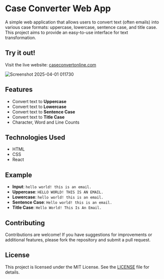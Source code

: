 # Case Converter Web App
A simple web application that allows users to convert text (often emails) into various case formats: uppercase, lowercase, sentence case, and title case. This project aims to provide an easy-to-use interface for text transformation.

## Try it out!
Visit the live website: [caseconvertonline.com](https://caseconvertonline.com)

![Screenshot 2025-04-01 011730](https://github.com/user-attachments/assets/9479ea33-2bff-466d-8f30-a7d8c8643466)

## Features
- Convert text to **Uppercase**
- Convert text to **Lowercase**
- Convert text to **Sentence Case**
- Convert text to **Title Case**
- Character, Word and Line Counts
## Technologies Used
- HTML
- CSS
- React
## Example
- **Input**: `hello world! this is an email.`
- **Uppercase**: `HELLO WORLD! THIS IS AN EMAIL.`
- **Lowercase**: `hello world! this is an email.`
- **Sentence Case**: `Hello world! this is an email.`
- **Title Case**: `Hello World! This Is An Email.`
## Contributing
Contributions are welcome! If you have suggestions for improvements or additional features, please fork the repository and submit a pull request.
## License
This project is licensed under the MIT License. See the [LICENSE](LICENSE) file for details.
